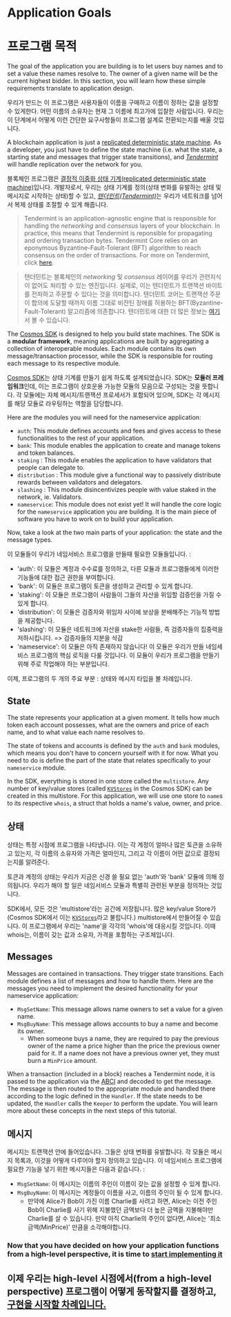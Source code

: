 # Application Goals

# 프로그램 목적

The goal of the application you are building is to let users buy names and to set a value these names resolve to. The owner of a given name will be the current highest bidder. In this section, you will learn how these simple requirements translate to application design.

우리가 만드는 이 프로그램은 사용자들이 이름을 구매하고 이름이 정하는 값을 설정할 수 있게한다. 어떤 이름의 소유자는 현재 그 이름에 최고가에 입찰한 사람입니다. 우리는 이 단계에서 어떻게 이런 간단한 요구사항들이 프로그램 설계로 전환되는지를 배울 것입니다. 

A blockchain application is just a [replicated deterministic state machine](https://en.wikipedia.org/wiki/State_machine_replication). As a developer, you just have to define the state machine (i.e. what the state, a starting state and messages that trigger state transitions), and [_Tendermint_](https://tendermint.com/docs/introduction/introduction.html) will handle replication over the network for you.

블록체인 프로그램은 [결정적 이중화 상태 기계(replicated deterministic state machine)](https://en.wikipedia.org/wiki/State_machine_replication)입니다. 개발자로서, 우리는 상태 기계를 정의(상태 변화를 유발하는 상태 및 메시지로 시작하는 상태)할 수 있고, [_텐더민트(Tendermint)_](https://tendermint.com/docs/introduction/introduction.html)는 우리가 네트워크를 넘어서 복제 상태를 조절할 수 있게 해줍니다. 

> Tendermint is an application-agnostic engine that is responsible for handling the _networking_ and _consensus_ layers of your blockchain. In practice, this means that Tendermint is reponsible for propagating and ordering transaction bytes. Tendermint Core relies on an eponymous Byzantine-Fault-Tolerant (BFT) algorithm to reach consensus on the order of transactions. For more on Tendermint, click [here](https://tendermint.com/docs/introduction/introduction.html).

> 텐더민트는 블록체인의 _networking_ 및 _consensus_ 레이어를 우리가 관련지식이 없어도 처리할 수 있는 엔진입니다. 실제로, 이는 텐더민트가 트랜잭션 바이트를 전파하고 주문할 수 있다는 것을 의미합니다. 텐더민트 코어는 트랜잭션 주문이 합의에 도달할 때까지 이름 그대로 비잔틴 장애를 허용하는 BFT(Byzantine-Fault-Tolerant) 알고리즘에 의존합니다. 텐더민트에 대한 더 많은 정보는 [여기](https://tendermint.com/docs/introduction/introduction.html)서 볼 수 있습니다. 

The [Cosmos SDK](https://github.com/cosmos/cosmos-sdk/) is designed to help you build state machines. The SDK is a **modular framework**, meaning applications are built by aggregating a collection of interoperable modules. Each module contains its own message/transaction processor, while the SDK is responsible for routing each message to its respective module.

[Cosmos SDK](https://github.com/cosmos/cosmos-sdk/)는 상태 기계를 만들기 쉽게 하도록 설계되었습니다. SDK는  **모듈러 프레임워크**인데, 이는 프로그램이 상호운용 가능한 모듈의 모음으로 구성되는 것을 뜻합니다. 각 모듈에는 자체 메시지/트랜잭션 프로세서가 포함되어 있으며, SDK는 각 메시지를 해당 모듈로 라우팅하는 역할을 담당합니다.

Here are the modules you will need for the nameservice application:

- `auth`: This module defines accounts and fees and gives access to these functionalities to the rest of your application.
- `bank`: This module enables the application to create and manage tokens and token balances.
- `staking` : This module enables the application to have validators that people can delegate to.
- `distribution` : This module give a functional way to passively distribute rewards between validators and delegators.
- `slashing` : This module disincentivizes people with value staked in the network, ie. Validators.
- `nameservice`: This module does not exist yet! It will handle the core logic for the `nameservice` application you are building. It is the main piece of software you have to work on to build your application.

Now, take a look at the two main parts of your application: the state and the message types.

이 모듈들이 우리가 네임서비스 프로그램을 만들때 필요한 모듈들입니다. : 

- 'auth': 이 모듈은 계정과 수수료를 정의하고, 다른 모듈과 프로그램들에게 이러한 기능들에 대한 접근 권한을 부여합니다. 
- 'bank': 이 모듈은 프로그램이 토큰을 생성하고 관리할 수 있게 합니다. 
- 'staking': 이 모듈은 프로그램이 사람들이 그들의 자산을 위임할 검증인을 가질 수 있게 합니다.
- 'distribution': 이 모듈은 검증자와 위임자 사이에 보상을 분배해주는 기능적 방법을 제공합니다. 
- 'slashing': 이 모듈은 네트워크에 자산을 stake한 사람들, 즉 검증자들의 집중력을 저하시킵니다. => 검증자들의 지분을 삭감
- 'nameservice': 이 모듈은 아직 존재하지 않습니다! 이 모듈은 우리가 만들 네임세비스 프로그램의 핵심 로직을 다룰 것입니다. 이 모듈이 우리가 프로그램을 만들기 위해 주로 작업해야 하는 부분입니다. 

이제, 프로그램의 두 개의 주요 부분 : 상태와 메시지 타입을 볼 차례입니다. 

## State

The state represents your application at a given moment. It tells how much token each account possesses, what are the owners and price of each name, and to what value each name resolves to.

The state of tokens and accounts is defined by the `auth` and `bank` modules, which means you don't have to concern yourself with it for now. What you need to do is define the part of the state that relates specifically to your `nameservice` module.

In the SDK, everything is stored in one store called the `multistore`. Any number of key/value stores (called [`KVStores`](https://godoc.org/github.com/cosmos/cosmos-sdk/types#KVStore) in the Cosmos SDK) can be created in this multistore. For this application, we will use one store to `name`s to its respective `whois`, a struct that holds a name's value, owner, and price.

## 상태

상태는 특정 시점에 프로그램을 나타냅니다. 이는 각 계정이 얼마나 많은 토큰을 소유하고 있는지, 각 이름의 소유자와 가격은 얼마인지, 그리고 각 이름이 어떤 값으로 결정되는지를 알려준다.

토큰과 계정의 상태는 우리가 지금은 신경 쓸 필요 없는 'auth'와 'bank' 모듈에 의해 정의됩니다. 우리가 해야 할 일은 네임서비스 모듈과 특별히 관련된 부분을 정의하는 것입니다. 

SDK에서, 모든 것은 'multistore'라는 공간에 저장됩니다. 많은 key/value Store가 (Cosmos SDK에서 이는 [`KVStores`](https://godoc.org/github.com/cosmos/cosmos-sdk/types#KVStore)라고 불립니다.) multistore에서 만들어질 수 있습니다. 이 프로그램에서 우리는 'name'을 각각의 'whois'에 대응시킬 것입니다. 이때 whois는, 이름이 갖는 값과 소유자, 가격을 포함하는 구조체입니다. 

## Messages

Messages are contained in transactions. They trigger state transitions. Each module defines a list of messages and how to handle them. Here are the messages you need to implement the desired functionality for your nameservice application:

- `MsgSetName`: This message allows name owners to set a value for a given name.
- `MsgBuyName`: This message allows accounts to buy a name and become its owner.
  - When someone buys a name, they are required to pay the previous owner of the name a price higher than the price the previous owner paid for it. If a name does not have a previous owner yet, they must burn a `MinPrice` amount.

When a transaction (included in a block) reaches a Tendermint node, it is passed to the application via the [ABCI](https://github.com/tendermint/tendermint/tree/master/abci) and decoded to get the message. The message is then routed to the appropriate module and handled there according to the logic defined in the `Handler`. If the state needs to be updated, the `Handler` calls the `Keeper` to perform the update. You will learn more about these concepts in the next steps of this tutorial.

## 메시지

메시지는 트랜잭션 안에 들어있습니다. 그들은 상태 변화를 유발합니다. 각 모듈은 메시지 목록과, 이것을 어떻게 다루어야 할지 정의하고 있습니다. 이 네임서비스 프로그램에 필요한 기능을 넣기 위한 메시지들은 다음과 같습니다. :

- `MsgSetName`: 이 메시지는 이름의 주인이 이름이 갖는 값을 설정할 수 있게 합니다.
- `MsgBuyName`: 이 메시지는 계정들이 이름을 사고, 이름의 주인이 될 수 있게 합니다.
  - 만약에 Alice가 Bob이 가진 이름 Charlie를 사려고 하면, Alice는 이전 주인 Bob이 Charlie를 사기 위해 지불했던 금액보다 더 높은 금액을 지불해야만 Charlie를 살 수 있습니다. 만약 아직 Charlie의 주인이 없다면, Alice는 '최소금액(MinPrice)' 만큼을 소각해야합니다.

### Now that you have decided on how your application functions from a high-level perspective, it is time to [start implementing it](app-init.md)

## 이제 우리는 high-level 시점에서(from a high-level perspective) 프로그램이 어떻게 동작할지를 결정하고, [구현을 시작할 차례입니다.](app-init.md)
